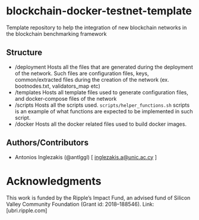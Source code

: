 # blockchain-docker-testnet-template
Template repository to help the integration of new blockchain networks in the blockchain benchmarking framework

## Structure
 * /deployment
Hosts all the files that are generated during the deployment of the network. Such files are configuration files, keys, common/extracted files during the creation of the network (ex. bootnodes.txt, validators_map etc)
 * /templates
Hosts all template files used to generate configuration files, and docker-compose files of the network
 * /scripts
Hosts all the scripts used. ```scripts/helper_functions.sh``` scripts is an example of what functions are expected to be implemented in such script.
 * /docker
Hosts all the docker related files used to build docker images. 

## Authors/Contributors
* Antonios Inglezakis (@antIggl) [ inglezakis.a@unic.ac.cy ]

# Acknowledgments
This work is funded by the Ripple’s Impact Fund, an advised fund of Silicon Valley Community Foundation (Grant id: 2018–188546). Link: [ubri.ripple.com]

